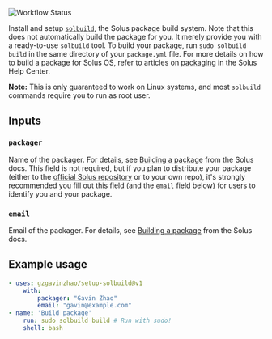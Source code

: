 ![Workflow Status](https://img.shields.io/github/workflow/status/GZGavinZhao/setup-solbuild/Workflow%20CI)

Install and setup [`solbuild`](https://github.com/getsolus/solbuild), the Solus package build system. Note that this does not automatically build the package for you. It merely provide you with a ready-to-use `solbuild` tool. To build your package, run `sudo solbuild build` in the same directory of your `package.yml` file. For more details on how to build a package for Solus OS, refer to articles on [packaging](https://getsol.us/articles/packaging/) in the Solus Help Center.

**Note:** This is only guaranteed to work on Linux systems, and most `solbuild` commands require you to run as root user.

## Inputs

### `packager`

Name of the packager. For details, see [Building a package](https://getsol.us/articles/packaging/building-a-package/en/) from the Solus docs. This field is not required, but if you plan to distribute your package (either to the [official Solus repository](https://dev.getsol.us) or to your own repo), it's strongly recommended you fill out this field (and the `email` field below) for users to identify you and your package.

### `email`

Email of the packager. For details, see [Building a package](https://getsol.us/articles/packaging/building-a-package/en/) from the Solus docs.

## Example usage

```yaml
- uses: gzgavinzhao/setup-solbuild@v1
	with:
		packager: "Gavin Zhao"
		email: "gavin@example.com"
- name: 'Build package'
	run: sudo solbuild build # Run with sudo!
	shell: bash
```
